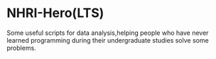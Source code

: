 # NHRI-Hero(LTS)
Some useful scripts for data analysis,helping people who have never learned programming during their undergraduate studies solve some problems.
